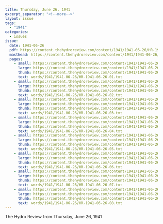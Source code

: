 ```yaml
---
title: Thursday, June 26, 1941
excerpt_separator: "<!--more-->"
layout: issue
tags:
  - "1941"
categories:
  - issues
issue:
  date: 1941-06-26
  pdf: https://content.thehydroreview.com/content/1941/1941-06-26/HR-1941-06-26.pdf
  masthead: https://content.thehydroreview.com/content/1941/1941-06-26/masthead/HR-1941-06-26.jpg
  pages:
    - small: https://content.thehydroreview.com/content/1941/1941-06-26/small/HR-1941-06-26-01.jpg
      large: https://content.thehydroreview.com/content/1941/1941-06-26/large/HR-1941-06-26-01.jpg
      thumb: https://content.thehydroreview.com/content/1941/1941-06-26/thumbnails/HR-1941-06-26-01.jpg
      text: words/1941/1941-06-26/HR-1941-06-26-01.txt
    - small: https://content.thehydroreview.com/content/1941/1941-06-26/small/HR-1941-06-26-02.jpg
      large: https://content.thehydroreview.com/content/1941/1941-06-26/large/HR-1941-06-26-02.jpg
      thumb: https://content.thehydroreview.com/content/1941/1941-06-26/thumbnails/HR-1941-06-26-02.jpg
      text: words/1941/1941-06-26/HR-1941-06-26-02.txt
    - small: https://content.thehydroreview.com/content/1941/1941-06-26/small/HR-1941-06-26-03.jpg
      large: https://content.thehydroreview.com/content/1941/1941-06-26/large/HR-1941-06-26-03.jpg
      thumb: https://content.thehydroreview.com/content/1941/1941-06-26/thumbnails/HR-1941-06-26-03.jpg
      text: words/1941/1941-06-26/HR-1941-06-26-03.txt
    - small: https://content.thehydroreview.com/content/1941/1941-06-26/small/HR-1941-06-26-04.jpg
      large: https://content.thehydroreview.com/content/1941/1941-06-26/large/HR-1941-06-26-04.jpg
      thumb: https://content.thehydroreview.com/content/1941/1941-06-26/thumbnails/HR-1941-06-26-04.jpg
      text: words/1941/1941-06-26/HR-1941-06-26-04.txt
    - small: https://content.thehydroreview.com/content/1941/1941-06-26/small/HR-1941-06-26-05.jpg
      large: https://content.thehydroreview.com/content/1941/1941-06-26/large/HR-1941-06-26-05.jpg
      thumb: https://content.thehydroreview.com/content/1941/1941-06-26/thumbnails/HR-1941-06-26-05.jpg
      text: words/1941/1941-06-26/HR-1941-06-26-05.txt
    - small: https://content.thehydroreview.com/content/1941/1941-06-26/small/HR-1941-06-26-06.jpg
      large: https://content.thehydroreview.com/content/1941/1941-06-26/large/HR-1941-06-26-06.jpg
      thumb: https://content.thehydroreview.com/content/1941/1941-06-26/thumbnails/HR-1941-06-26-06.jpg
      text: words/1941/1941-06-26/HR-1941-06-26-06.txt
    - small: https://content.thehydroreview.com/content/1941/1941-06-26/small/HR-1941-06-26-07.jpg
      large: https://content.thehydroreview.com/content/1941/1941-06-26/large/HR-1941-06-26-07.jpg
      thumb: https://content.thehydroreview.com/content/1941/1941-06-26/thumbnails/HR-1941-06-26-07.jpg
      text: words/1941/1941-06-26/HR-1941-06-26-07.txt
    - small: https://content.thehydroreview.com/content/1941/1941-06-26/small/HR-1941-06-26-08.jpg
      large: https://content.thehydroreview.com/content/1941/1941-06-26/large/HR-1941-06-26-08.jpg
      thumb: https://content.thehydroreview.com/content/1941/1941-06-26/thumbnails/HR-1941-06-26-08.jpg
      text: words/1941/1941-06-26/HR-1941-06-26-08.txt
---
```


The Hydro Review from Thursday, June 26, 1941

<!--more-->

